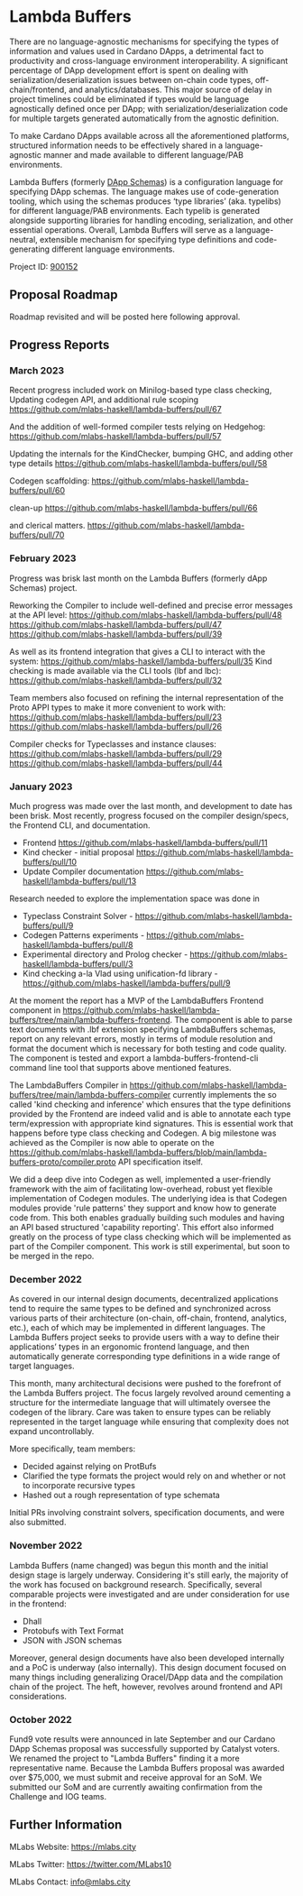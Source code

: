 # Lambda Buffers

There are no language-agnostic mechanisms for specifying the types of information and values used in Cardano DApps, a detrimental fact to productivity and cross-language environment interoperability. A significant percentage of DApp development effort is spent on dealing with serialization/deserialization issues between on-chain code types, off-chain/frontend, and analytics/databases. This major source of delay in project timelines could be eliminated if types would be language agnostically defined once per DApp; with serialization/deserialization code for multiple targets generated automatically from the agnostic definition.

To make Cardano DApps available across all the aforementioned platforms, structured information needs to be effectively shared in a language-agnostic manner and made available to different language/PAB environments.

Lambda Buffers (formerly [DApp Schemas](https://cardano.ideascale.com/c/idea/421376)) is a configuration language for specifying DApp schemas. The language makes use of code-generation tooling, which using the schemas produces ‘type libraries’ (aka. typelibs) for different language/PAB environments. Each typelib is generated alongside supporting libraries for handling encoding, serialization, and other essential operations. Overall, Lambda Buffers will serve as a language-neutral, extensible mechanism for specifying type definitions and code-generating different language environments.

Project ID: [900152](https://docs.google.com/spreadsheets/d/1bfnWFa94Y7Zj0G7dtpo9W1nAYGovJbswipxiHT4UE3g/edit#gid=917336114)

## Proposal Roadmap

Roadmap revisited and will be posted here following approval.

## Progress Reports

### March 2023

Recent progress included work on Minilog-based type class checking, Updating codegen API, and additional rule scoping
https://github.com/mlabs-haskell/lambda-buffers/pull/67

And the addition of well-formed compiler tests relying on Hedgehog:
https://github.com/mlabs-haskell/lambda-buffers/pull/57

Updating the internals for the KindChecker, bumping GHC, and adding other type details
https://github.com/mlabs-haskell/lambda-buffers/pull/58

Codegen scaffolding:
https://github.com/mlabs-haskell/lambda-buffers/pull/60

clean-up
https://github.com/mlabs-haskell/lambda-buffers/pull/66

and clerical matters.
https://github.com/mlabs-haskell/lambda-buffers/pull/70


### February 2023

Progress was brisk last month on the Lambda Buffers (formerly dApp Schemas) project.

Reworking the Compiler to include well-defined and precise error messages at the API level:
https://github.com/mlabs-haskell/lambda-buffers/pull/48
https://github.com/mlabs-haskell/lambda-buffers/pull/47
https://github.com/mlabs-haskell/lambda-buffers/pull/39

As well as its frontend integration that gives a CLI to interact with the system:
https://github.com/mlabs-haskell/lambda-buffers/pull/35
Kind checking is made available via the CLI tools (lbf and lbc):
https://github.com/mlabs-haskell/lambda-buffers/pull/32

Team members also focused on refining the internal representation of the Proto APPI types to make it more convenient to work with:
https://github.com/mlabs-haskell/lambda-buffers/pull/23
https://github.com/mlabs-haskell/lambda-buffers/pull/26

Compiler checks for Typeclasses and instance clauses:
https://github.com/mlabs-haskell/lambda-buffers/pull/29
https://github.com/mlabs-haskell/lambda-buffers/pull/44

### January 2023

Much progress was made over the last month, and development to date has been brisk. Most recently, progress focused on the compiler design/specs, the Frontend CLI, and documentation.
* Frontend https://github.com/mlabs-haskell/lambda-buffers/pull/11
* Kind checker - initial proposal https://github.com/mlabs-haskell/lambda-buffers/pull/10
* Update Compiler documentation https://github.com/mlabs-haskell/lambda-buffers/pull/13

Research needed to explore the implementation space was done in
* Typeclass Constraint Solver - https://github.com/mlabs-haskell/lambda-buffers/pull/9
* Codegen Patterns experiments - https://github.com/mlabs-haskell/lambda-buffers/pull/8
* Experimental directory and Prolog checker - https://github.com/mlabs-haskell/lambda-buffers/pull/3
* Kind checking a-la Vlad using unification-fd library - https://github.com/mlabs-haskell/lambda-buffers/pull/9

At the moment the report has a MVP of the LambdaBuffers Frontend component in https://github.com/mlabs-haskell/lambda-buffers/tree/main/lambda-buffers-frontend. The component is able to parse text documents with .lbf extension specifying LambdaBuffers schemas, report on any relevant errors, mostly in terms of module resolution and format the document which is necessary for both testing and code quality. The component is tested and export a lambda-buffers-frontend-cli command line tool that supports above mentioned features.

The LambdaBuffers Compiler in https://github.com/mlabs-haskell/lambda-buffers/tree/main/lambda-buffers-compiler currently implements the so called 'kind checking and inference' which ensures that the type definitions provided by the Frontend are indeed valid and is able to annotate each type term/expression with appropriate kind signatures. This is essential work that happens before type class checking and Codegen. A big milestone was achieved as the Compiler is now able to operate on the https://github.com/mlabs-haskell/lambda-buffers/blob/main/lambda-buffers-proto/compiler.proto API specification itself.

We did a deep dive into Codegen as well, implemented a user-friendly framework with the aim of facilitating low-overhead, robust yet flexible implementation of Codegen modules. The underlying idea is that Codegen modules provide 'rule patterns' they support and know how to generate code from. This both enables gradually building such modules and having an API based structured 'capability reporting'. This effort also informed greatly on the process of type class checking which will be implemented as part of the Compiler component. This work is still experimental, but soon to be merged in the repo.

### December 2022

As covered in our internal design documents, decentralized applications tend to require the same types to be defined and synchronized across various parts of their architecture (on-chain, off-chain, frontend, analytics, etc.), each of which may be implemented in different languages. The Lambda Buffers project seeks to provide users with a way to define their applications’ types in an ergonomic frontend language, and then automatically generate corresponding type definitions in a wide range of target languages. 

This month, many architectural decisions were pushed to the forefront of the Lambda Buffers project. The focus largely revolved around cementing a structure for the intermediate language that will ultimately oversee the codegen of the library. Care was taken to ensure types can be reliably represented in the target language while ensuring that complexity does not expand uncontrollably.

More specifically, team members: 

* Decided against relying on ProtBufs
* Clarified the type formats the project would rely on and whether or not to incorporate recursive types
* Hashed out a rough representation of type schemata

Initial PRs involving constraint solvers, specification documents, and were also submitted.

### November 2022

Lambda Buffers (name changed) was begun this month and the initial design stage is largely underway. Considering it's still early, the majority of the work has focused on background research. Specifically, several comparable projects were investigated and are under consideration for use in the frontend:
* Dhall
* Protobufs with Text Format
* JSON with JSON schemas

Moreover, general design documents have also been developed internally and a PoC is underway (also internally). This design document focused on many things including generalizing Oracel/DApp data and the compilation chain of the project. The heft, however, revolves around frontend and API considerations.

### October 2022

Fund9 vote results were announced in late September and our Cardano DApp Schemas proposal was successfully supported by Catalyst voters. We renamed the project to "Lambda Buffers" finding it a more representative name. Because the Lambda Buffers proposal was awarded over $75,000, we must submit and receive approval for an SoM. We submitted our SoM and are currently awaiting confirmation from the Challenge and IOG teams.

## Further Information

MLabs Website: https://mlabs.city

MLabs Twitter: https://twitter.com/MLabs10

MLabs Contact: info@mlabs.city

